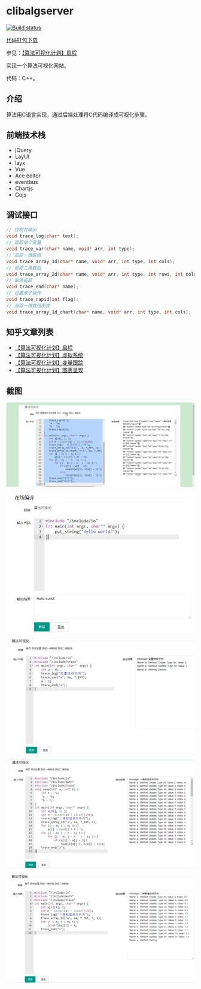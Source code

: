 # clibalgserver

[![Build status](https://ci.appveyor.com/api/projects/status/lxmhwmad1m7s5gic?svg=true)](https://ci.appveyor.com/project/bajdcc/clibalgserver)

[代码打包下载](https://ci.appveyor.com/project/bajdcc/clibalgserver/build/artifacts)

参见：[【算法可视化计划】启程](https://zhuanlan.zhihu.com/p/83573660)

实现一个算法可视化网站。

代码：C++。

## 介绍

算法用C语言实现，通过后端处理将C代码编译成可视化步骤。

## 前端技术栈

- jQuery
- LayUI
- layx
- Vue
- Ace editor
- eventbus
- Chartjs
- Gojs

## 调试接口

```cpp
// 控制台输出
void trace_log(char* text);
// 追踪单个变量
void trace_var(char* name, void* arr, int type);
// 追踪一维数组
void trace_array_1d(char* name, void* arr, int type, int cols);
// 追踪二维数组
void trace_array_2d(char* name, void* arr, int type, int rows, int cols);
// 取消追踪
void trace_end(char* name);
// 设置原子操作
void trace_rapid(int flag);
// 追踪一维数组图表
void trace_array_1d_chart(char* name, void* arr, int type, int cols);
```

## 知乎文章列表

- [​【算法可视化计划】启程](https://zhuanlan.zhihu.com/p/83573660)
- [​【算法可视化计划】虚拟系统](https://zhuanlan.zhihu.com/p/83863115)
- [【算法可视化计划】变量跟踪](https://zhuanlan.zhihu.com/p/84017677)
- [【算法可视化计划】图表呈现](https://zhuanlan.zhihu.com/p/84395451)

## 截图

![main](https://raw.githubusercontent.com/bajdcc/clibalgserver/master/screenshots/1.gif)

![main](https://raw.githubusercontent.com/bajdcc/clibalgserver/master/screenshots/1.png)

![main](https://raw.githubusercontent.com/bajdcc/clibalgserver/master/screenshots/2.png)

![main](https://raw.githubusercontent.com/bajdcc/clibalgserver/master/screenshots/3.png)

![main](https://raw.githubusercontent.com/bajdcc/clibalgserver/master/screenshots/4.png)